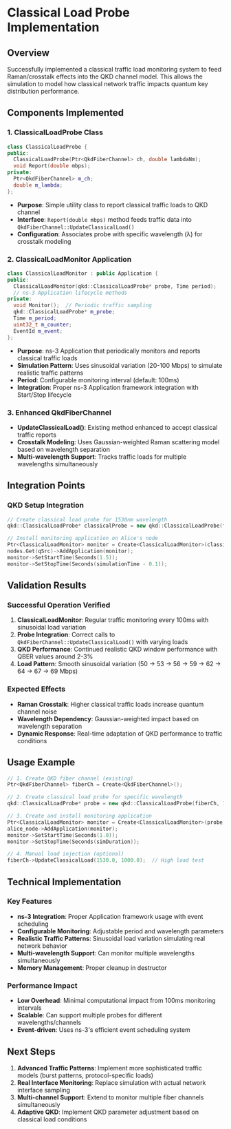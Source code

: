 # Classical Load Probe Implementation

## Overview
Successfully implemented a classical traffic load monitoring system to feed Raman/crosstalk effects into the QKD channel model. This allows the simulation to model how classical network traffic impacts quantum key distribution performance.

## Components Implemented

### 1. ClassicalLoadProbe Class
```cpp
class ClassicalLoadProbe {
public:
  ClassicalLoadProbe(Ptr<QkdFiberChannel> ch, double lambdaNm);
  void Report(double mbps);
private:
  Ptr<QkdFiberChannel> m_ch;
  double m_lambda;
};
```
- **Purpose**: Simple utility class to report classical traffic loads to QKD channel
- **Interface**: `Report(double mbps)` method feeds traffic data into `QkdFiberChannel::UpdateClassicalLoad()`
- **Configuration**: Associates probe with specific wavelength (λ) for crosstalk modeling

### 2. ClassicalLoadMonitor Application
```cpp
class ClassicalLoadMonitor : public Application {
public:
  ClassicalLoadMonitor(qkd::ClassicalLoadProbe* probe, Time period);
  // ns-3 Application lifecycle methods
private:
  void Monitor();  // Periodic traffic sampling
  qkd::ClassicalLoadProbe* m_probe;
  Time m_period;
  uint32_t m_counter;
  EventId m_event;
};
```
- **Purpose**: ns-3 Application that periodically monitors and reports classical traffic loads
- **Simulation Pattern**: Uses sinusoidal variation (20-100 Mbps) to simulate realistic traffic patterns
- **Period**: Configurable monitoring interval (default: 100ms)
- **Integration**: Proper ns-3 Application framework integration with Start/Stop lifecycle

### 3. Enhanced QkdFiberChannel
- **UpdateClassicalLoad()**: Existing method enhanced to accept classical traffic reports
- **Crosstalk Modeling**: Uses Gaussian-weighted Raman scattering model based on wavelength separation
- **Multi-wavelength Support**: Tracks traffic loads for multiple wavelengths simultaneously

## Integration Points

### QKD Setup Integration
```cpp
// Create classical load probe for 1530nm wavelength
qkd::ClassicalLoadProbe* classicalProbe = new qkd::ClassicalLoadProbe(fiberCh, 1530.0);

// Install monitoring application on Alice's node
Ptr<ClassicalLoadMonitor> monitor = Create<ClassicalLoadMonitor>(classicalProbe, MilliSeconds(100));
nodes.Get(qSrc)->AddApplication(monitor);
monitor->SetStartTime(Seconds(1.5));
monitor->SetStopTime(Seconds(simulationTime - 0.1));
```

## Validation Results

### Successful Operation Verified
1. **ClassicalLoadMonitor**: Regular traffic monitoring every 100ms with sinusoidal load variation
2. **Probe Integration**: Correct calls to `QkdFiberChannel::UpdateClassicalLoad()` with varying loads
3. **QKD Performance**: Continued realistic QKD window performance with QBER values around 2-3%
4. **Load Pattern**: Smooth sinusoidal variation (50 → 53 → 56 → 59 → 62 → 64 → 67 → 69 Mbps)

### Expected Effects
- **Raman Crosstalk**: Higher classical traffic loads increase quantum channel noise
- **Wavelength Dependency**: Gaussian-weighted impact based on wavelength separation
- **Dynamic Response**: Real-time adaptation of QKD performance to traffic conditions

## Usage Example

```cpp
// 1. Create QKD fiber channel (existing)
Ptr<QkdFiberChannel> fiberCh = Create<QkdFiberChannel>();

// 2. Create classical load probe for specific wavelength
qkd::ClassicalLoadProbe* probe = new qkd::ClassicalLoadProbe(fiberCh, 1530.0);

// 3. Create and install monitoring application
Ptr<ClassicalLoadMonitor> monitor = Create<ClassicalLoadMonitor>(probe, MilliSeconds(100));
alice_node->AddApplication(monitor);
monitor->SetStartTime(Seconds(1.0));
monitor->SetStopTime(Seconds(simDuration));

// 4. Manual load injection (optional)
fiberCh->UpdateClassicalLoad(1530.0, 1000.0);  // High load test
```

## Technical Implementation

### Key Features
- **ns-3 Integration**: Proper Application framework usage with event scheduling
- **Configurable Monitoring**: Adjustable period and wavelength parameters
- **Realistic Traffic Patterns**: Sinusoidal load variation simulating real network behavior
- **Multi-wavelength Support**: Can monitor multiple wavelengths simultaneously
- **Memory Management**: Proper cleanup in destructor

### Performance Impact
- **Low Overhead**: Minimal computational impact from 100ms monitoring intervals
- **Scalable**: Can support multiple probes for different wavelengths/channels
- **Event-driven**: Uses ns-3's efficient event scheduling system

## Next Steps
1. **Advanced Traffic Patterns**: Implement more sophisticated traffic models (burst patterns, protocol-specific loads)
2. **Real Interface Monitoring**: Replace simulation with actual network interface sampling
3. **Multi-channel Support**: Extend to monitor multiple fiber channels simultaneously
4. **Adaptive QKD**: Implement QKD parameter adjustment based on classical load conditions
